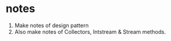 # notes

1. Make notes of design pattern
2. Also make notes of Collectors, Intstream & Stream methods.
